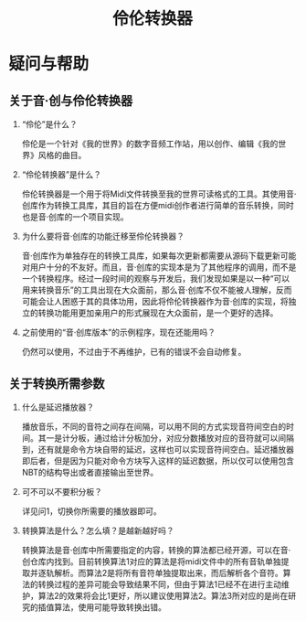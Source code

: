<h1 align="center">伶伦转换器</h1>

# 疑问与帮助

## 关于音·创与伶伦转换器

1.  “伶伦”是什么？

    伶伦是一个针对《我的世界》的数字音频工作站，用以创作、编辑《我的世界》风格的曲目。

2.  “伶伦转换器”是什么？

    伶伦转换器是一个用于将Midi文件转换至我的世界可读格式的工具。其使用音·创库作为转换工具库，其目的旨在方便midi创作者进行简单的音乐转换，同时也是音·创库的一个项目实现。

3.  为什么要将音·创库的功能迁移至伶伦转换器？

    音·创库作为单独存在的转换工具库，如果每次更新都需要从源码下载更新可能对用户十分的不友好。而且，音·创库的实现本是为了其他程序的调用，而不是一个转换程序。经过一段时间的观察与开发后，我们发现如果是以一种“可以用来转换音乐”的工具出现在大众面前，那么音·创库不仅不能被人理解，反而可能会让人困惑于其的具体功用，因此将伶伦转换器作为音·创库的实现，将独立的转换功能用更加亲用户的形式展现在大众面前，是一个更好的选择。

4.  之前使用的“音·创库版本”的示例程序，现在还能用吗？

    仍然可以使用，不过由于不再维护，已有的错误不会自动修复。

## 关于转换所需参数

1.  什么是延迟播放器？

    播放音乐，不同的音符之间存在间隔，可以用不同的方式实现音符间空白的时间。其一是计分板，通过给计分板加分，对应分数播放对应的音符就可以间隔到，还有就是命令方块自带的延迟，这样也可以实现音符间空白。延迟播放器即后者，但是因为只能对命令方块写入这样的延迟数据，所以仅可以使用包含NBT的结构导出或者直接输出至世界。

2.  可不可以不要积分板？

    详见问1，切换你所需要的播放器即可。

4.  转换算法是什么？怎么填？是越新越好吗？

    转换算法是音·创库中所需要指定的内容，转换的算法都已经开源，可以在音·创仓库内找到。目前转换算法1对应的算法是将midi文件中的所有音轨单独提取并逐轨解析。而算法2是将所有音符单独提取出来，而后解析各个音符。算法的转换过程的差异可能会导致结果不同，但由于算法1已经不在进行主动维护，算法2的效果将会比1更好，所以建议使用算法2。算法3所对应的是尚在研究的插值算法，使用可能导致转换出错。